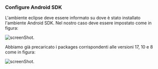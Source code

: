 ### Configure Android SDK

L'ambiente eclipse deve essere informato su dove è stato installato
l'ambiente Android SDK. Nel nostro caso deve essere impostato come
in figura:

![screenShot](https://raw.github.com/sdoro/android/master/tips/img/eclipse.png).

Abbiamo già precaricato i packages corrispondenti alle versioni 17, 10 e 8 come in figura:

![screenShot](https://raw.github.com/sdoro/android/master/tips/img/sdk4API.png).
